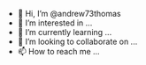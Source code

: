 - 👋 Hi, I’m @andrew73thomas
- 👀 I’m interested in ...
- 🌱 I’m currently learning ...
- 💞️ I’m looking to collaborate on ...
- 📫 How to reach me ...

<!---
andrew73thomas/andrew73thomas is a ✨ special ✨ repository because its `README.md` (this file) appears on your GitHub profile.
You can click the Preview link to take a look at your changes.
--->
